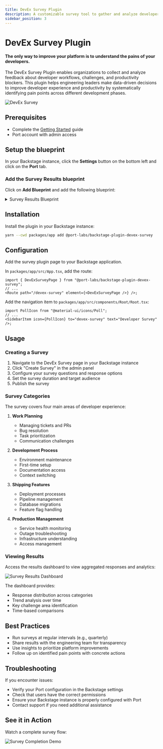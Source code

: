 ```yaml
---
title: DevEx Survey Plugin
description: A customizable survey tool to gather and analyze developer experience feedback across your organization.
sidebar_position: 3
---
```


# DevEx Survey Plugin

#### The only way to improve your platform is to understand the pains of your developers.

The DevEx Survey Plugin enables organizations to collect and analyze feedback about developer workflows, challenges, and productivity blockers. This plugin helps engineering leaders make data-driven decisions to improve developer experience and productivity by systematically identifying pain points across different development phases.

![DevEx Survey](/img/devex-survey/completing.gif)

## Prerequisites

- Complete the [Getting Started](/) guide
- Port account with admin access

## Setup the blueprint

In your Backstage instance, click the **Settings** button on the bottom left and click on the **Port** tab.

### Add the Survey Results blueprint

Click on **Add Blueprint** and add the following blueprint:

<details>
<summary>Survey Results Blueprint</summary>

```json
{
  "identifier": "survey_results",
  "title": "Survey Results",
  "icon": "Microservice",
  "schema": {
    "properties": {
      "blocking_your_flow": {
        "type": "string",
        "title": "Blocking Your Flow?",
        "enum": [
          "work_planning",
          "development_process",
          "shipping_features",
          "managing_production"
        ],
        "enumColors": {
          "work_planning": "lightGray",
          "development_process": "lightGray",
          "shipping_features": "lightGray",
          "managing_production": "lightGray"
        }
      },
      "work_planning_challenges": {
        "icon": "DefaultProperty",
        "title": "Work Planning Challenges",
        "type": "string",
        "enum": [
          "managing_tickets_prs",
          "resolving_bugs",
          "prioritizing_tasks",
          "fragmented_communication"
        ],
        "enumColors": {
          "managing_tickets_prs": "lightGray",
          "resolving_bugs": "lightGray",
          "prioritizing_tasks": "lightGray",
          "fragmented_communication": "lightGray"
        }
      },
      "development_process_challenges": {
        "type": "string",
        "title": "Development Process Challenges",
        "enum": [
          "maintaining_environment",
          "first_time_setup",
          "finding_documentation",
          "context_switching"
        ],
        "enumColors": {
          "maintaining_environment": "lightGray",
          "first_time_setup": "lightGray",
          "finding_documentation": "lightGray",
          "context_switching": "lightGray"
        }
      },
      "shipping_features_challenges": {
        "type": "string",
        "title": "Shipping Features Challenges",
        "enum": [
          "manual_deployments",
          "pipeline_failures",
          "running_migrations",
          "feature_toggles"
        ],
        "enumColors": {
          "manual_deployments": "lightGray",
          "pipeline_failures": "lightGray",
          "running_migrations": "lightGray",
          "feature_toggles": "lightGray"
        }
      },
      "managing_production_challenges": {
        "type": "string",
        "title": "Managing Production Challenges",
        "enum": [
          "service_health",
          "troubleshooting_outages",
          "understanding_infrastructure",
          "accessing_permissions"
        ],
        "enumColors": {
          "service_health": "lightGray",
          "troubleshooting_outages": "lightGray",
          "understanding_infrastructure": "lightGray",
          "accessing_permissions": "lightGray"
        }
      },
      "other_feedback": {
        "type": "string",
        "title": "Other feedback"
      },
      "email": {
        "type": "string",
        "title": "Email"
      }
    },
    "required": [
      "blocking_your_flow",
      "work_planning_challenges",
      "development_process_challenges",
      "shipping_features_challenges",
      "managing_production_challenges",
      "email"
    ]
  }
}
```

</details>

## Installation

Install the plugin in your Backstage instance:

```bash
yarn --cwd packages/app add @port-labs/backstage-plugin-devex-survey
```

## Configuration

Add the survey plugin page to your Backstage application.

In `packages/app/src/App.tsx`, add the route:

```tsx
import { DevExSurveyPage } from "@port-labs/backstage-plugin-devex-survey";
// ...
<Route path="/devex-survey" element={<DevExSurveyPage />} />;
```

Add the navigation item to `packages/app/src/components/Root/Root.tsx`:

```tsx
import PollIcon from "@material-ui/icons/Poll";
// ...
<SidebarItem icon={PollIcon} to="devex-survey" text="Developer Survey" />;
```

## Usage

### Creating a Survey

1. Navigate to the DevEx Survey page in your Backstage instance
2. Click "Create Survey" in the admin panel
3. Configure your survey questions and response options
4. Set the survey duration and target audience
5. Publish the survey

### Survey Categories

The survey covers four main areas of developer experience:

1. **Work Planning**

   - Managing tickets and PRs
   - Bug resolution
   - Task prioritization
   - Communication challenges

2. **Development Process**

   - Environment maintenance
   - First-time setup
   - Documentation access
   - Context switching

3. **Shipping Features**

   - Deployment processes
   - Pipeline management
   - Database migrations
   - Feature flag handling

4. **Production Management**
   - Service health monitoring
   - Outage troubleshooting
   - Infrastructure understanding
   - Access management

### Viewing Results

Access the results dashboard to view aggregated responses and analytics:

![Survey Results Dashboard](/img/devex-survey/results.png)

The dashboard provides:

- Response distribution across categories
- Trend analysis over time
- Key challenge area identification
- Time-based comparisons

## Best Practices

- Run surveys at regular intervals (e.g., quarterly)
- Share results with the engineering team for transparency
- Use insights to prioritize platform improvements
- Follow up on identified pain points with concrete actions

## Troubleshooting

If you encounter issues:

- Verify your Port configuration in the Backstage settings
- Check that users have the correct permissions
- Ensure your Backstage instance is properly configured with Port
- Contact support if you need additional assistance

## See it in Action

Watch a complete survey flow:

![Survey Completion Demo](/img/devex-survey/completing.gif)
